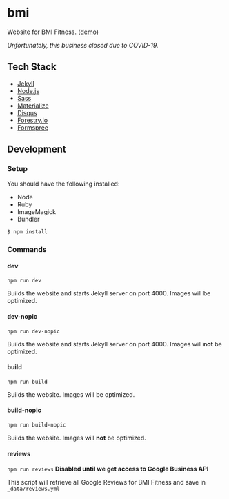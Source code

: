 # bmi

Website for BMI Fitness. ([demo](https://djtv.io/bmi))

_Unfortunately, this business closed due to COVID-19._

## Tech Stack

- [Jekyll](https://jekyllrb.com)
- [Node.js](https://nodejs.org)
- [Sass](https://sass-lang.com/)
- [Materialize](https://materializecss.com/)
- [Disqus](https://disqus.com/)
- [Forestry.io](https://forestry.io)
- [Formspree](https://formspree.io/)

## Development

### Setup

You should have the following installed:

- Node
- Ruby
- ImageMagick
- Bundler

```sh
$ npm install
```

### Commands

#### dev

`npm run dev`

Builds the website and starts Jekyll server on port 4000. Images will be
optimized.

#### dev-nopic

`npm run dev-nopic`

Builds the website and starts Jekyll server on port 4000. Images will **not**
be optimized.

#### build

`npm run build`

Builds the website. Images will be optimized.

#### build-nopic

`npm run build-nopic`

Builds the website. Images will **not** be optimized.

#### reviews

`npm run reviews` **Disabled until we get access to Google Business API**

This script will retrieve all Google Reviews for BMI Fitness and save in
`_data/reviews.yml`

